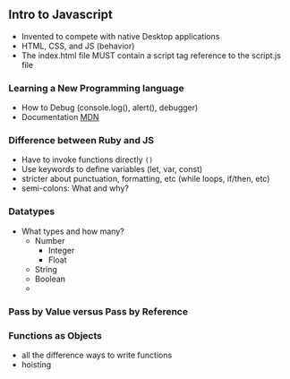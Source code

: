 ## Intro to Javascript
- Invented to compete with native Desktop applications
- HTML, CSS, and JS (behavior)
- The index.html file MUST contain a script tag reference to the script.js file

### Learning a New Programming language
- How to Debug (console.log(), alert(), debugger)
- Documentation [MDN]((https://developer.mozilla.org/en-US/))

### Difference between Ruby and JS
- Have to invoke functions directly `()`
- Use keywords to define variables (let, var, const)
- stricter about punctuation, formatting, etc (while loops, if/then, etc)
- semi-colons:  What and why?


### Datatypes
- What types and how many?
	- Number
		- Integer
		- Float
	- String
	- Boolean
	- 


### Pass by Value versus Pass by Reference


### Functions as Objects
- all the difference ways to write functions
- hoisting
